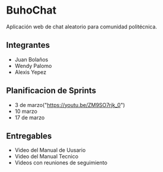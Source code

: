 # BuhoChat
Aplicación web de chat aleatorio para comunidad politécnica.

## Integrantes
- Juan Bolaños
- Wendy Palomo
- Alexis Yepez

## Planificacion de Sprints
- 3 de marzo("https://youtu.be/ZM9SO7rjk_0")
- 10 marzo
- 17 de marzo

## Entregables
- Video del Manual de Uusario
- Video del Manual Tecnico
- Videos con reuniones de seguimiento 
